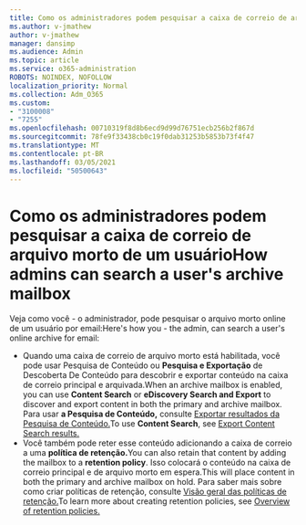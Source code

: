 ```yaml
---
title: Como os administradores podem pesquisar a caixa de correio de arquivo morto de um usuário
ms.author: v-jmathew
author: v-jmathew
manager: dansimp
ms.audience: Admin
ms.topic: article
ms.service: o365-administration
ROBOTS: NOINDEX, NOFOLLOW
localization_priority: Normal
ms.collection: Adm_O365
ms.custom:
- "3100008"
- "7255"
ms.openlocfilehash: 00710319f8d8b6ecd9d99d76751ecb256b2f867d
ms.sourcegitcommit: 78fe9f33438cb0c19f0dab31253b5853b73f4f47
ms.translationtype: MT
ms.contentlocale: pt-BR
ms.lasthandoff: 03/05/2021
ms.locfileid: "50500643"
---
```

# <a name="how-admins-can-search-a-users-archive-mailbox"></a><span data-ttu-id="9fd73-102">Como os administradores podem pesquisar a caixa de correio de arquivo morto de um usuário</span><span class="sxs-lookup"><span data-stu-id="9fd73-102">How admins can search a user's archive mailbox</span></span>

<span data-ttu-id="9fd73-103">Veja como você - o administrador, pode pesquisar o arquivo morto online de um usuário por email:</span><span class="sxs-lookup"><span data-stu-id="9fd73-103">Here's how you - the admin, can search a user's online archive for email:</span></span>

* <span data-ttu-id="9fd73-104">Quando uma caixa de correio de  arquivo morto está habilitada, você pode usar Pesquisa de Conteúdo ou **Pesquisa e Exportação** de Descoberta De Conteúdo para descobrir e exportar conteúdo na caixa de correio principal e arquivada.</span><span class="sxs-lookup"><span data-stu-id="9fd73-104">When an archive mailbox is enabled, you can use **Content Search** or **eDiscovery Search and Export** to discover and export content in both the primary and archive mailbox.</span></span> <span data-ttu-id="9fd73-105">Para usar **a Pesquisa de Conteúdo,** consulte [Exportar resultados da Pesquisa de Conteúdo.](https://docs.microsoft.com/office365/securitycompliance/export-search-results)</span><span class="sxs-lookup"><span data-stu-id="9fd73-105">To use **Content Search**, see [Export Content Search results.](https://docs.microsoft.com/office365/securitycompliance/export-search-results)</span></span>
* <span data-ttu-id="9fd73-106">Você também pode reter esse conteúdo adicionando a caixa de correio a uma **política de retenção.**</span><span class="sxs-lookup"><span data-stu-id="9fd73-106">You can also retain that content by adding the mailbox to a **retention policy**.</span></span> <span data-ttu-id="9fd73-107">Isso colocará o conteúdo na caixa de correio principal e de arquivo morto em espera.</span><span class="sxs-lookup"><span data-stu-id="9fd73-107">This will place content in both the primary and archive mailbox on hold.</span></span> <span data-ttu-id="9fd73-108">Para saber mais sobre como criar políticas de retenção, consulte [Visão geral das políticas de retenção.](https://docs.microsoft.com/office365/securitycompliance/retention-policies)</span><span class="sxs-lookup"><span data-stu-id="9fd73-108">To learn more about creating retention policies, see [Overview of retention policies.](https://docs.microsoft.com/office365/securitycompliance/retention-policies)</span></span>
